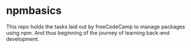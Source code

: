 # npmbasics
This repo holds the tasks laid out by freeCodeCamp to manage packages using npm. And thus beginning of the journey of learning back-end development.
